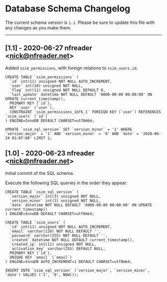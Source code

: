 # Database Schema Changelog 

The current schema version is `1.1`. Please be sure to update this file with any changes as you make them.

----

## [1.1] - 2020-06-27 nfreader \<nick@nfreader.net>
Added `ssim_permissions`, with foreign relations to `ssim_users.id`.

```
CREATE TABLE `ssim_permissions` (
  `id` int(11) unsigned NOT NULL AUTO_INCREMENT,
  `user` int(10) unsigned NOT NULL,
  `flag` int(11) unsigned NOT NULL DEFAULT 0,
  `last_update` datetime NOT NULL DEFAULT '0000-00-00 00:00:00' ON UPDATE current_timestamp(),
  PRIMARY KEY (`id`),
  KEY `user` (`user`),
  CONSTRAINT `ssim_permissions_ibfk_1` FOREIGN KEY (`user`) REFERENCES `ssim_users` (`id`)
) ENGINE=InnoDB DEFAULT CHARSET=utf8mb4;
```

```
UPDATE `ssim_sql_version` SET `version_minor` = '1' WHERE `version_major` = '1' AND `version_minor` = '0' AND `date` = '2020-06-24 01:07:08' LIMIT 1;
```

## [1.0] - 2020-06-23 nfreader \<nick@nfreader.net\>

Initial commit of the SQL schema. 

Execute the following SQL queries in the order they appear: 

```
CREATE TABLE `ssim_sql_version` (
  `version_major` int(3) unsigned NOT NULL,
  `version_minor` int(3) unsigned NOT NULL,
  `date` datetime NOT NULL DEFAULT '0000-00-00 00:00:00' ON UPDATE current_timestamp()
) ENGINE=InnoDB DEFAULT CHARSET=utf8mb4;
```

```
CREATE TABLE `ssim_users` (
  `id` int(11) unsigned NOT NULL AUTO_INCREMENT,
  `email` varchar(128) NOT NULL DEFAULT '',
  `password` varchar(255) NOT NULL DEFAULT '',
  `created` datetime NOT NULL DEFAULT current_timestamp(),
  `created_ip` int(11) unsigned NOT NULL,
  `activation_key` varchar(255) DEFAULT NULL,
  PRIMARY KEY (`id`),
  UNIQUE KEY `email` (`email`)
) ENGINE=InnoDB AUTO_INCREMENT=1 DEFAULT CHARSET=utf8mb4;
```

```
INSERT INTO `ssim_sql_version` (`version_major`, `version_minor`, `date`) VALUES ('1', '0', NOW());
```
